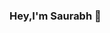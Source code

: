### Hey,I'm Saurabh 👋

<!--
**Saurabh1606/Saurabh1606** is a ✨ _special_ ✨ repository because its `README.md` (this file) appears on your GitHub profile.
I'm saurabh from pune( India ). Some technologies I enjoy working with include AngularJs, Spring with microservices and AWS. 
Here are some ideas to get you started:

- 🔭 I’m currently working on ...
- 🌱 I’m currently learning ...
- 👯 I’m looking to collaborate on ...
- 🤔 I’m looking for help with ...
- 💬 Ask me about ...
- 📫 How to reach me: ...
- 😄 Pronouns: ...
- ⚡ Fun fact: ...
-->
